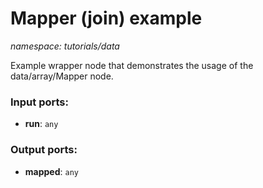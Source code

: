 # Mapper (join) example

_namespace: tutorials/data_

Example wrapper node that demonstrates the usage of the data/array/Mapper node.

### Input ports:

* __run__: ` any `

### Output ports:

* __mapped__: ` any `

